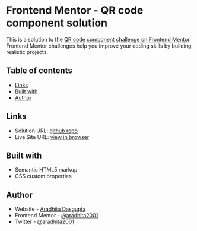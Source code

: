 # Frontend Mentor - QR code component solution

This is a solution to the [QR code component challenge on Frontend Mentor](https://www.frontendmentor.io/challenges/qr-code-component-iux_sIO_H). Frontend Mentor challenges help you improve your coding skills by building realistic projects. 

## Table of contents

- [Links](#links)
- [Built with](#built-with)
- [Author](#author)


## Links

- Solution URL: [github repo](https://github.com/aradhita2001/frontend-mentor/tree/main/qr-code-component-main/qr-code-component-main)
- Live Site URL: [view in browser](https://aradhita2001.github.io/frontend-mentor/qr-code-component-main/qr-code-component-main/)

## Built with

- Semantic HTML5 markup
- CSS custom properties

## Author

- Website - [Aradhita Dasgupta](https://aradhita2001.github.io)
- Frontend Mentor - [@aradhita2001](https://www.frontendmentor.io/profile/aradhita2001)
- Twitter - [@aradhita2001](https://twitter.com/aradhita2001)